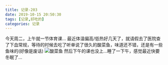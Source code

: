 ```yaml
---
title: 记录-203
date: 2019-10-15 20:50:30
tags: [记录,好吃的]
categories: 记录
---
```

今天周二，上午就一节体育课...
最近体温偏高/低热好几天了，就请假去了医院查了下血常规，等待的时候去吃了听单说了很久的酸菜鱼，味道还不错，还是有一些鱼味的(好像是废话)
![酸菜鱼](/img/记录203-1.jpg)
然后下午的课也没上...睡了一下午，感觉最近快要冬眠了...